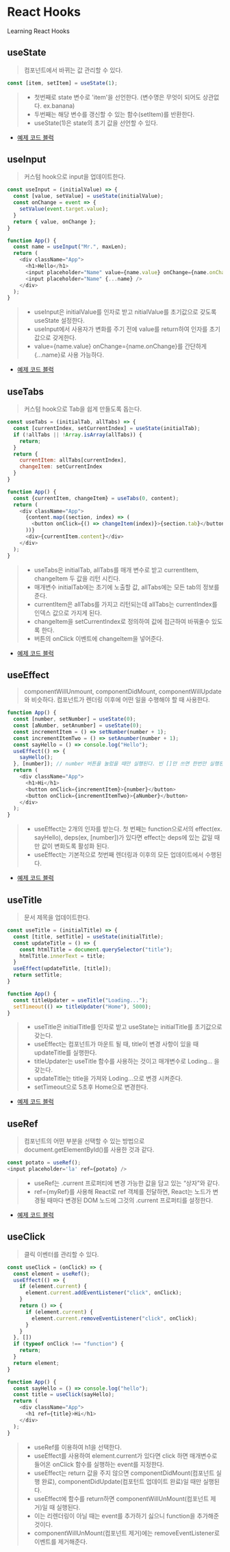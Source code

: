 # React Hooks

Learning React Hooks

## useState

> 컴포넌트에서 바뀌는 값 관리할 수 있다.

```javascript
const [item, setItem] = useState(1);
```

> - 첫번째로 state 변수로 'item'을 선언한다. (변수명은 무엇이 되어도 상관없다. ex.banana)  
> - 두번째는 해당 변수를 갱신할 수 있는 함수(setItem)를 반환한다.  
> - useState(1)은 state의 초기 값을 선언할 수 있다.

- [예제 코드 블럭](https://github.com/dev-chloe/hangout-react-hooks-with-nomad/blob/d8468e8ba7b998b503f7f28d0cec158f88943ad5/src/App.js#L3-L15)


## useInput

> 커스텀 hook으로 input을 업데이트한다.

```javascript
const useInput = (initialValue) => {
  const [value, setValue] = useState(initialValue);
  const onChange = event => {
    setValue(event.target.value);
  }
  return { value, onChange };
}

function App() {
  const name = useInput("Mr.", maxLen);
  return (
    <div className="App">
      <h1>Hello</h1>
      <input placeholder="Name" value={name.value} onChange={name.onChange} />
      <input placeholder="Name" {...name} />
    </div>
  );
}
```

> - useInput은 initialValue를 인자로 받고 nitialValue를 초기값으로 갖도록 useState 설정한다.  
> - useInput에서 사용자가 변화를 주기 전에 value를 return하여 인자를 초기값으로 갖게한다.  
> - value={name.value} onChange={name.onChange}를 간단하게 {...name}로 사용 가능하다.  

- [예제 코드 블럭](https://github.com/dev-chloe/hangout-react-hooks-with-nomad/blob/0cd0bf4ea9906723da41d0bf6c9cb5fef63abd61/src/App.js#L3-L30)


## useTabs

> 커스텀 hook으로 Tab을 쉽게 만들도록 돕는다.

```javascript
const useTabs = (initialTab, allTabs) => {
  const [currentIndex, setCurrentIndex] = useState(initialTab);
  if (!allTabs || !Array.isArray(allTabs)) {
    return;
  }
  return {
    currentItem: allTabs[currentIndex],
    changeItem: setCurrentIndex
  }
}

function App() {
  const {currentItem, changeItem} = useTabs(0, content);
  return (
    <div className="App">
      {content.map((section, index) => (
        <button onClick={() => changeItem(index)}>{section.tab}</button>
      ))}
      <div>{currentItem.content}</div>
    </div>
  );
}
```
> - useTabs은 initialTab, allTabs를 매개 변수로 받고 currentItem, changeItem 두 값을 리턴 시킨다.  
> - 매개변수 initialTab에는 초기에 노출할 값, allTabs에는 모든 tab의 정보를 준다.  
> - currentItem은 allTabs를 가지고 리턴되는데 allTabs는 currentIndex를 인덱스 값으로 가지게 된다.  
> - changeItem을 setCurrentIndex로 정의하여 값에 접근하여 바꿔줄수 있도록 한다.  
> - 버튼의 onClick 이벤트에 changeItem을 넣어준다.  

- [예제 코드 블럭](https://github.com/dev-chloe/hangout-react-hooks-with-nomad/blob/59529293f93a15bb4665035f88ea693e88bacd62/src/App.js#L3-L35)


## useEffect

> componentWillUnmount, componentDidMount, componentWillUpdate와 비슷하다.
> 컴포넌트가 렌더링 이후에 어떤 일을 수행해야 할 때 사용한다.

```javascript
function App() {
  const [number, setNumber] = useState(0);
  const [aNumber, setAnumber] = useState(0);
  const incrementItem = () => setNumber(number + 1);
  const incrementItemTwo = () => setAnumber(number + 1);
  const sayHello = () => console.log("Hello");
  useEffect(() => {
    sayHello();
  }, [number]); // number 버튼을 눌렀을 때만 실행된다. 빈 []만 쓰면 한번만 실행된다.
  return (
    <div className="App">
      <h1>Hi</h1>
      <button onClick={incrementItem}>{number}</button>
      <button onClick={incrementItemTwo}>{aNumber}</button>
    </div>
  );
}
```
> - useEffect는 2개의 인자를 받는다. 첫 번째는 function으로서의 effect(ex. sayHello), deps(ex, [number])가 있다면 effect는 deps에 있는 값일 때만 값이 변화도록 활성화 된다.
> - useEffect는 기본적으로 첫번째 렌더링과 이후의 모든 업데이트에서 수행된다.

- [예제 코드 블럭](https://github.com/dev-chloe/hangout-react-hooks-with-nomad/blob/af3bacfbf0f20a2e0811748ba86fcbf5cf79cbda/src/App.js#L3-L20)


## useTitle

> 문서 제목을 업데이트한다.

```javascript
const useTitle = (initialTitle) => {
  const [title, setTitle] = useState(initialTitle);
  const updateTitle = () => {
    const htmlTitle = document.querySelector("title");
    htmlTitle.innerText = title;
  }
  useEffect(updateTitle, [title]);
  return setTitle;
}

function App() {
  const titleUpdater = useTitle("Loading..."); 
  setTimeout(() => titleUpdater("Home"), 5000);
}
```

> - useTitle은 initialTitle를 인자로 받고 useState는 initialTitle를 초기값으로 갖는다.  
> - useEffect는 컴포넌트가 마운트 될 때, title이 변경 사항이 있을 때 updateTitle를  실행한다.  
> - titleUpdater는 useTitle 함수를 사용하는 것이고 매개변수로 Loding... 을 갖는다.  
> - updateTitle는 title을 가져와 Loding...으로 변경 시켜준다.
> - setTimeout으로 5초후 Home으로 변경한다.

- [예제 코드 블럭](https://github.com/dev-chloe/hangout-react-hooks-with-nomad/blob/953604ed2d3d48d3e62799d3d3283bb8930d0228/src/App.js#L3-L21)


## useRef

> 컴포넌트의 어떤 부분을 선택할 수 있는 방법으로 document.getElementById()를 사용한 것과 같다. 

```javascript
const potato = useRef();
<input placeholder='la' ref={potato} />
```

> - useRef는 .current 프로퍼티에 변경 가능한 값을 담고 있는 “상자”와 같다.  
> - ref={myRef}를 사용해 React로 ref 객체를 전달하면, React는 노드가 변경될 때마다 변경된 DOM 노드에 그것의 .current 프로퍼티를 설정한다.

- [예제 코드 블럭](https://github.com/dev-chloe/hangout-react-hooks-with-nomad/blob/fa3d63b165b90830a04423bd07cbc2d509ae8404/src/App.js#L4-L13)


## useClick

> 클릭 이벤터를 관리할 수 있다.

```javascript
const useClick = (onClick) => {
  const element = useRef();
  useEffect(() => {
    if (element.current) {
      element.current.addEventListener("click", onClick);
    }
    return () => {
      if (element.current) {
        element.current.removeEventListener("click", onClick);
      }
    }
  }, [])
  if (typeof onClick !== "function") {
    return;
  }
  return element;
}

function App() {
  const sayHello = () => console.log("hello");
  const title = useClick(sayHello);
  return (
    <div className="App">
      <h1 ref={title}>Hi</h1>
    </div>
  );
}
```
> - useRef를 이용하여 h1을 선택한다.  
> - useEffect를 사용하여 element.current가 있다면 click 하면 매개변수로 들어온 onClick 함수를 실행하는 event를 지정한다.  
> - useEffect는 return 값을 주지 않으면 componentDidMount(컴포넌트 실행 완료), componentDidUpdate(컴포턴트 업데이트 완료)일 때만 실행된다.  
> - useEffect에 함수를 return하면 componentWillUnMount(컴포넌트 제거)일 때 실행된다.  
> - 이는 리렌더링이 아닐 때는 event를 추가하기 싫으니 function을 추가해준 것이다.  
> - componentWillUnMount(컴포넌트 제거)에는 removeEventListener로 이벤트를 제거해준다.



